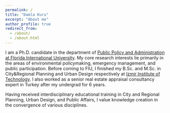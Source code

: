 ```yaml
---
permalink: /
title: "Damla Kuru"
excerpt: "About me"
author_profile: true
redirect_from: 
  - /about/
  - /about.html
---
```



I am a Ph.D. candidate in the department of [Public Policy and Administration at Florida International University](https://pa.fiu.edu/). My core research interests lie primarily in the areas of environmental policymaking, emergency management, and public participation. Before coming to FIU, I finished my B.Sc. and M.Sc. in City&Regional Planning and Urban Design respectively at [Izmir Institute of Technology](https://city.iyte.edu.tr/en/programs/graduate-programs/city-planning/). I also worked as a senior real estate appraisal consultancy expert in Turkey after my undergrad for 6 years. 

Having received interdisciplinary educational training in City and Regional Planning, Urban Design, and Public Affairs, I value knowledge creation in the convergence of various disciplines.
